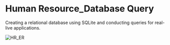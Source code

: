 # Human Resource_Database Query
 
Creating a relational database using SQLite and conducting queries for real-live applications.

![HR_ER](/images/hr_er.png)
